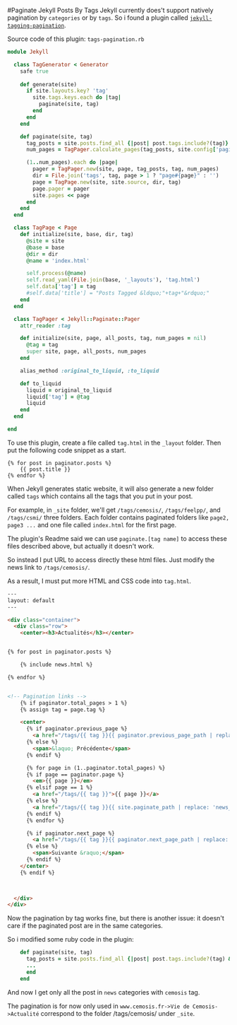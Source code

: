 #Paginate Jekyll Posts By Tags
Jekyll currently does't support natively pagination by `categories` or by `tags`. So i found a plugin called [`jekyll-tagging-pagination`](https://github.com/ilyakhokhryakov/jekyll-tagging-pagination).

Source code of this plugin: 
`tags-pagination.rb`
```ruby
module Jekyll

  class TagGenerator < Generator
    safe true
    
    def generate(site)
      if site.layouts.key? 'tag'
        site.tags.keys.each do |tag|
          paginate(site, tag)
        end
      end
    end

    def paginate(site, tag)
      tag_posts = site.posts.find_all {|post| post.tags.include?(tag)}.sort_by {|post| -post.date.to_f}
      num_pages = TagPager.calculate_pages(tag_posts, site.config['paginate'].to_i)

      (1..num_pages).each do |page|
        pager = TagPager.new(site, page, tag_posts, tag, num_pages)
        dir = File.join('tags', tag, page > 1 ? "page#{page}" : '')
        page = TagPage.new(site, site.source, dir, tag)
        page.pager = pager
        site.pages << page
      end
    end
  end

  class TagPage < Page
    def initialize(site, base, dir, tag)
      @site = site
      @base = base
      @dir = dir
      @name = 'index.html'

      self.process(@name)
      self.read_yaml(File.join(base, '_layouts'), 'tag.html')
      self.data['tag'] = tag
      #self.data['title'] = "Posts Tagged &ldquo;"+tag+"&rdquo;"
    end
  end

  class TagPager < Jekyll::Paginate::Pager 
    attr_reader :tag

    def initialize(site, page, all_posts, tag, num_pages = nil)
      @tag = tag
      super site, page, all_posts, num_pages
    end

    alias_method :original_to_liquid, :to_liquid

    def to_liquid
      liquid = original_to_liquid
      liquid['tag'] = @tag
      liquid
    end
  end

end
```

To use this plugin, create a file called `tag.html` in the `_layout` folder.
Then put the following code snippet as a start.

```
{% for post in paginator.posts %}
    {{ post.title }}
{% endfor %}
```

When Jekyll generates static website, it will also generate a new folder called `tags` which contains all the tags that you put in your post.

For example, in `_site` folder, we'll get `/tags/cemosis/`, `/tags/feelpp/`, and `/tags/csmi/` three folders. Each folder contains paginated folders like `page2, page3 ...` and one file called `index.html` for the first page.

The plugin's Readme said we can use `paginate.[tag name]` to access these files described above, but actually it doesn't work.

So instead I put URL to access directly these html files. Just modify the news link to `/tags/cemosis/`.

As a result, I must put more HTML and CSS code into `tag.html`.

```html
---
layout: default
---

<div class="container">
  <div class="row">
    <center><h3>Actualités</h3></center>


{% for post in paginator.posts %}

    {% include news.html %}

{% endfor %}


<!-- Pagination links -->
    {% if paginator.total_pages > 1 %}
    {% assign tag = page.tag %}

    <center>
      {% if paginator.previous_page %}
        <a href="/tags/{{ tag }}{{ paginator.previous_page_path | replace: 'news_', '' | replace: '//', '/' }}">&laquo; Précédente</a>
      {% else %}
        <span>&laquo; Précédente</span>
      {% endif %}

      {% for page in (1..paginator.total_pages) %}
      {% if page == paginator.page %}
        <em>{{ page }}</em>
      {% elsif page == 1 %}
        <a href="/tags/{{ tag }}">{{ page }}</a>
      {% else %}
        <a href="/tags/{{ tag }}{{ site.paginate_path | replace: 'news_/', '' | replace: ':num', page }}">{{ page }}</a>
      {% endif %}
      {% endfor %}

      {% if paginator.next_page %}
        <a href="/tags/{{ tag }}{{ paginator.next_page_path | replace: 'news_', '' | replace: '//', '/' }}">Suivante &raquo;</a>
      {% else %}
        <span>Suivante &raquo;</span>
      {% endif %}
    </center>
    {% endif %}

    

  </div>
</div>
```

Now the pagination by tag works fine, but there is another issue: it doesn't care if the paginated post are in the same categories.

So i modified some ruby code in the plugin: 

```ruby
    def paginate(site, tag)
      tag_posts = site.posts.find_all {|post| post.tags.include?(tag) && post.categories.include?(news)}.sort_by {|post| -post.date.to_f}
      ...
      end
    end
```
And now I get only all the post in `news` categories with `cemosis` tag.

The pagination is for now only used in `www.cemosis.fr->Vie de Cemosis->Actualité` correspond to the folder /tags/cemosis/ under `_site`.